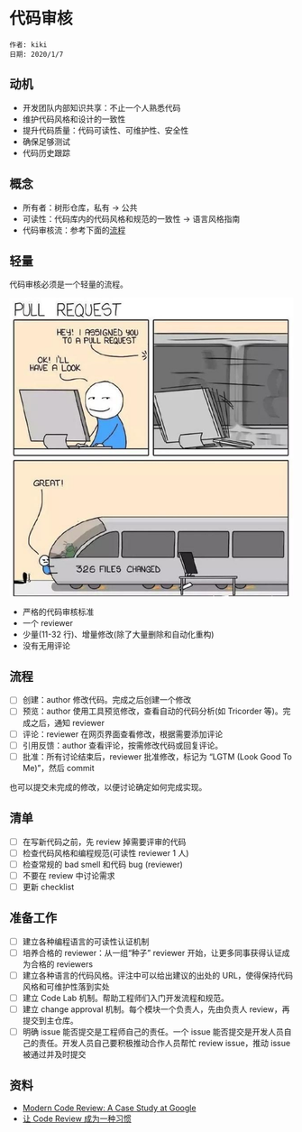 # 代码审核

```text
作者: kiki
日期: 2020/1/7
```

## 动机

- 开发团队内部知识共享：不止一个人熟悉代码
- 维护代码风格和设计的一致性
- 提升代码质量：代码可读性、可维护性、安全性
- 确保足够测试
- 代码历史跟踪

## 概念

- 所有者：树形仓库，私有 -> 公共
- 可读性：代码库内的代码风格和规范的一致性 -> 语言风格指南
- 代码审核流：参考下面的[流程](#流程)

## 轻量

代码审核必须是一个轻量的流程。

![轻量!!!](images/pr.jpg)

- 严格的代码审核标准
- 一个 reviewer
- 少量(11-32 行)、增量修改(除了大量删除和自动化重构)
- 没有无用评论

## 流程

- [ ] 创建：author 修改代码。完成之后创建一个修改
- [ ] 预览：author 使用工具预览修改，查看自动的代码分析(如 Tricorder 等)。完成之后，通知 reviewer
- [ ] 评论：reviewer 在网页界面查看修改，根据需要添加评论
- [ ] 引用反馈：author 查看评论，按需修改代码或回复评论。
- [ ] 批准：所有讨论结束后，reviewer 批准修改，标记为 “LGTM (Look Good To Me)”，然后 commit

也可以提交未完成的修改，以便讨论确定如何完成实现。

## 清单

- [ ] 在写新代码之前，先 review 掉需要评审的代码
- [ ] 检查代码风格和编程规范(可读性 reviewer 1 人)
- [ ] 检查常规的 bad smell 和代码 bug (reviewer)
- [ ] 不要在 review 中讨论需求
- [ ] 更新 checklist

## 准备工作

- [ ] 建立各种编程语言的可读性认证机制
- [ ] 培养合格的 reviewer：从一组“种子” reviewer 开始，让更多同事获得认证成为合格的 reviewers
- [ ] 建立各种语言的代码风格。评注中可以给出建议的出处的 URL，使得保持代码风格和可维护性落到实处
- [ ] 建立 Code Lab 机制。帮助工程师们入门开发流程和规范。
- [ ] 建立 change approval 机制。每个模块一个负责人，先由负责人 review，再提交到主仓库。
- [ ] 明确 issue 能否提交是工程师自己的责任。一个 issue 能否提交是开发人员自己的责任。开发人员自己要积极推动合作人员帮忙 review issue，推动 issue 被通过并及时提交

## 资料

- [Modern Code Review: A Case Study at Google](https://sback.it/publications/icse2018seip.pdf)
- [让 Code Review 成为一种习惯](https://my.oschina.net/niithub/blog/1927106)

